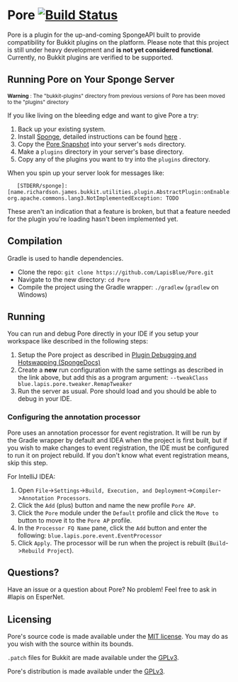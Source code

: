 # Pore [![Build Status](https://jenkins.maxqia.com/job/Pore/badge/icon)](https://jenkins.maxqia.com/job/Pore/)

Pore is a plugin for the up-and-coming SpongeAPI built to provide compatibility for Bukkit plugins on the platform.
Please note that this project is still under heavy development and **is not yet considered functional**. Currently, no
Bukkit plugins are verified to be supported.

## Running Pore on Your Sponge Server
<sup>**Warning** : The "bukkit-plugins" directory from previous versions of Pore has been moved to the "plugins" directory</sup>

If you like living on the bleeding edge and want to give Pore a try:

1. Back up your existing system.
2. Install [Sponge](https://www.spongepowered.org/), detailed instructions can be found [here](https://docs.spongepowered.org/en/server/getting-started/) .
3. Copy the [Pore Snapshot](https://jenkins.maxqia.com/job/Pore/lastSuccessfulBuild/) into your server's `mods` directory.
4. Make a `plugins` directory in your server's base directory.
5. Copy any of the plugins you want to try into the `plugins` directory.

When you spin up your server look for messages like:

```
   [STDERR/sponge]: [name.richardson.james.bukkit.utilities.plugin.AbstractPlugin:onEnable:118]: org.apache.commons.lang3.NotImplementedException: TODO
```   

These aren't an indication that a feature is broken, but that a feature needed for the plugin you're loading hasn't been implemented yet.

## Compilation

Gradle is used to handle dependencies.

- Clone the repo: `git clone https://github.com/LapisBlue/Pore.git`
- Navigate to the new directory: `cd Pore`
- Compile the project using the Gradle wrapper: `./gradlew` (`gradlew` on Windows)

## Running

You can run and debug Pore directly in your IDE if you setup your workspace like described in the following steps:

1. Setup the Pore project as described in
[Plugin Debugging and Hotswapping (SpongeDocs)](https://docs.spongepowered.org/en/plugin/debugging.html)
2. Create a **new** run configuration with the same settings as described in the link above, but add this as a program
argument: `--tweakClass blue.lapis.pore.tweaker.RemapTweaker`
3. Run the server as usual. Pore should load and you should be able to debug in your IDE.

### Configuring the annotation processor

Pore uses an annotation processor for event registration. It will be run by the Gradle wrapper by default and IDEA when
the project is first built, but if you wish to make changes to event registration, the IDE must be configured to run it
on project rebuild. If you don't know what event registration means, skip this step.

For IntelliJ IDEA:

1. Open `File`->`Settings`->`Build, Execution, and Deployment`->`Compiler`->`Annotation Processors`.
2. Click the `Add` (plus) button and name the new profile `Pore AP`.
3. Click the `Pore` module under the `Default` profile and click the `Move to` button to move it to the `Pore AP`
profile.
4. In the `Processor FQ Name` pane, click the `Add` button and enter the following:
`blue.lapis.pore.event.EventProcessor`
5. Click `Apply`. The processor will be run when the project is rebuilt (`Build`->`Rebuild Project`).

## Questions?

Have an issue or a question about Pore? No problem! Feel free to ask in #lapis on EsperNet.

## Licensing

Pore's source code is made available under the [MIT license](http://opensource.org/licenses/MIT). You may do as you wish
with the source within its bounds.

`.patch` files for Bukkit are made available under the [GPLv3](http://opensource.org/licenses/gpl-3.0.html).

Pore's distribution is made available under the [GPLv3](http://opensource.org/licenses/gpl-3.0.html).
